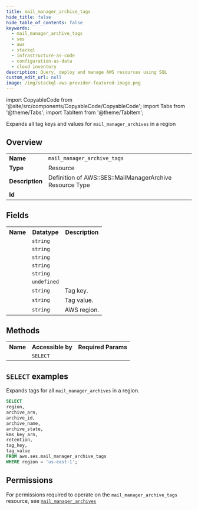```yaml
---
title: mail_manager_archive_tags
hide_title: false
hide_table_of_contents: false
keywords:
  - mail_manager_archive_tags
  - ses
  - aws
  - stackql
  - infrastructure-as-code
  - configuration-as-data
  - cloud inventory
description: Query, deploy and manage AWS resources using SQL
custom_edit_url: null
image: /img/stackql-aws-provider-featured-image.png
---
```


import CopyableCode from '@site/src/components/CopyableCode/CopyableCode';
import Tabs from '@theme/Tabs';
import TabItem from '@theme/TabItem';

Expands all tag keys and values for <code>mail_manager_archives</code> in a region

## Overview
<table>
<tbody>
<tr><td><b>Name</b></td><td><code>mail_manager_archive_tags</code></td></tr>
<tr><td><b>Type</b></td><td>Resource</td></tr>
<tr><td><b>Description</b></td><td>Definition of AWS::SES::MailManagerArchive Resource Type</td></tr>
<tr><td><b>Id</b></td><td><CopyableCode code="aws.ses.mail_manager_archive_tags" /></td></tr>
</tbody>
</table>

## Fields
<table>
<tbody>
<tr><th>Name</th><th>Datatype</th><th>Description</th></tr><tr><td><CopyableCode code="archive_arn" /></td><td><code>string</code></td><td></td></tr>
<tr><td><CopyableCode code="archive_id" /></td><td><code>string</code></td><td></td></tr>
<tr><td><CopyableCode code="archive_name" /></td><td><code>string</code></td><td></td></tr>
<tr><td><CopyableCode code="archive_state" /></td><td><code>string</code></td><td></td></tr>
<tr><td><CopyableCode code="kms_key_arn" /></td><td><code>string</code></td><td></td></tr>
<tr><td><CopyableCode code="retention" /></td><td><code>undefined</code></td><td></td></tr>
<tr><td><CopyableCode code="tag_key" /></td><td><code>string</code></td><td>Tag key.</td></tr>
<tr><td><CopyableCode code="tag_value" /></td><td><code>string</code></td><td>Tag value.</td></tr>
<tr><td><CopyableCode code="region" /></td><td><code>string</code></td><td>AWS region.</td></tr>
</tbody>
</table>

## Methods

<table>
<tbody>
  <tr>
    <th>Name</th>
    <th>Accessible by</th>
    <th>Required Params</th>
  </tr>
  <tr>
    <td><CopyableCode code="list_resources" /></td>
    <td><code>SELECT</code></td>
    <td><CopyableCode code="region" /></td>
  </tr>
</tbody>
</table>

## `SELECT` examples
Expands tags for all <code>mail_manager_archives</code> in a region.
```sql
SELECT
region,
archive_arn,
archive_id,
archive_name,
archive_state,
kms_key_arn,
retention,
tag_key,
tag_value
FROM aws.ses.mail_manager_archive_tags
WHERE region = 'us-east-1';
```


## Permissions

For permissions required to operate on the <code>mail_manager_archive_tags</code> resource, see <a href="/services/ses/mail_manager_archives/#permissions"><code>mail_manager_archives</code></a>

